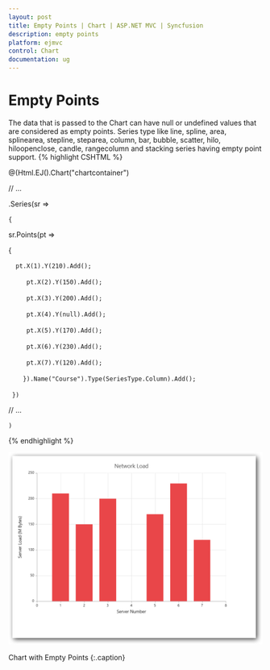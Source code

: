 ```yaml
---
layout: post
title: Empty Points | Chart | ASP.NET MVC | Syncfusion
description: empty points
platform: ejmvc
control: Chart
documentation: ug
---
```


# Empty Points

The data that is passed to the Chart can have null or undefined values that are considered as empty points. Series type like line, spline, area, splinearea, stepline, steparea, column, bar, bubble, scatter, hilo, hiloopenclose, candle, rangecolumn and stacking series having empty point support. 
{% highlight CSHTML %}

@(Html.EJ().Chart("chartcontainer")

// ...

   .Series(sr =>

    {

sr.Points(pt =>

{

	  pt.X(1).Y(210).Add(); 

         pt.X(2).Y(150).Add(); 

         pt.X(3).Y(200).Add(); 

         pt.X(4).Y(null).Add(); 

         pt.X(5).Y(170).Add(); 

         pt.X(6).Y(230).Add(); 

         pt.X(7).Y(120).Add(); 

        }).Name("Course").Type(SeriesType.Column).Add();

     })

// ...

    )

{% endhighlight  %}

![](Empty-Points_images/Empty-Points_img1.png)

Chart with Empty Points
{:.caption}
